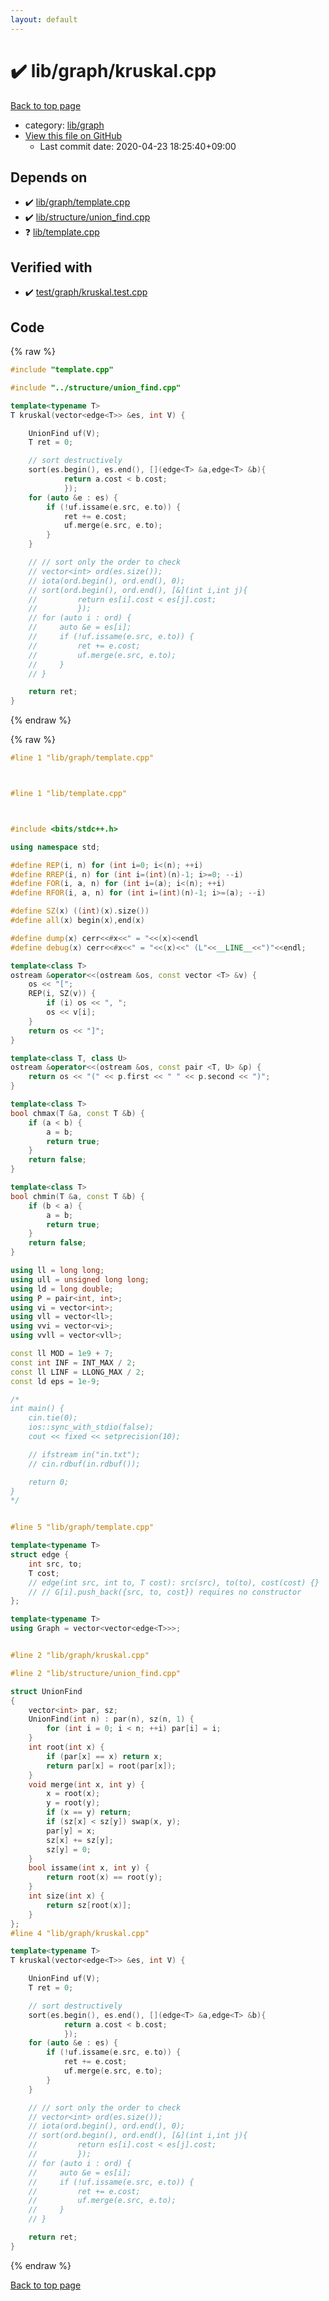 ```yaml
---
layout: default
---
```


<!-- mathjax config similar to math.stackexchange -->
<script type="text/javascript" async
  src="https://cdnjs.cloudflare.com/ajax/libs/mathjax/2.7.5/MathJax.js?config=TeX-MML-AM_CHTML">
</script>
<script type="text/x-mathjax-config">
  MathJax.Hub.Config({
    TeX: { equationNumbers: { autoNumber: "AMS" }},
    tex2jax: {
      inlineMath: [ ['$','$'] ],
      processEscapes: true
    },
    "HTML-CSS": { matchFontHeight: false },
    displayAlign: "left",
    displayIndent: "2em"
  });
</script>

<script type="text/javascript" src="https://cdnjs.cloudflare.com/ajax/libs/jquery/3.4.1/jquery.min.js"></script>
<script src="https://cdn.jsdelivr.net/npm/jquery-balloon-js@1.1.2/jquery.balloon.min.js" integrity="sha256-ZEYs9VrgAeNuPvs15E39OsyOJaIkXEEt10fzxJ20+2I=" crossorigin="anonymous"></script>
<script type="text/javascript" src="../../../assets/js/copy-button.js"></script>
<link rel="stylesheet" href="../../../assets/css/copy-button.css" />


# :heavy_check_mark: lib/graph/kruskal.cpp

<a href="../../../index.html">Back to top page</a>

* category: <a href="../../../index.html#6e267a37887a7dcb68cbf7008d6c7e48">lib/graph</a>
* <a href="{{ site.github.repository_url }}/blob/master/lib/graph/kruskal.cpp">View this file on GitHub</a>
    - Last commit date: 2020-04-23 18:25:40+09:00




## Depends on

* :heavy_check_mark: <a href="template.cpp.html">lib/graph/template.cpp</a>
* :heavy_check_mark: <a href="../structure/union_find.cpp.html">lib/structure/union_find.cpp</a>
* :question: <a href="../template.cpp.html">lib/template.cpp</a>


## Verified with

* :heavy_check_mark: <a href="../../../verify/test/graph/kruskal.test.cpp.html">test/graph/kruskal.test.cpp</a>


## Code

<a id="unbundled"></a>
{% raw %}
```cpp
#include "template.cpp"

#include "../structure/union_find.cpp"

template<typename T>
T kruskal(vector<edge<T>> &es, int V) {

    UnionFind uf(V);
    T ret = 0;

    // sort destructively
    sort(es.begin(), es.end(), [](edge<T> &a,edge<T> &b){
            return a.cost < b.cost;
            });
    for (auto &e : es) {
        if (!uf.issame(e.src, e.to)) {
            ret += e.cost;
            uf.merge(e.src, e.to);
        }
    }

    // // sort only the order to check
    // vector<int> ord(es.size());
    // iota(ord.begin(), ord.end(), 0);
    // sort(ord.begin(), ord.end(), [&](int i,int j){
    //         return es[i].cost < es[j].cost;
    //         });
    // for (auto i : ord) {
    //     auto &e = es[i];
    //     if (!uf.issame(e.src, e.to)) {
    //         ret += e.cost;
    //         uf.merge(e.src, e.to);
    //     }
    // }

    return ret;
}

```
{% endraw %}

<a id="bundled"></a>
{% raw %}
```cpp
#line 1 "lib/graph/template.cpp"



#line 1 "lib/template.cpp"



#include <bits/stdc++.h>

using namespace std;

#define REP(i, n) for (int i=0; i<(n); ++i)
#define RREP(i, n) for (int i=(int)(n)-1; i>=0; --i)
#define FOR(i, a, n) for (int i=(a); i<(n); ++i)
#define RFOR(i, a, n) for (int i=(int)(n)-1; i>=(a); --i)

#define SZ(x) ((int)(x).size())
#define all(x) begin(x),end(x)

#define dump(x) cerr<<#x<<" = "<<(x)<<endl
#define debug(x) cerr<<#x<<" = "<<(x)<<" (L"<<__LINE__<<")"<<endl;

template<class T>
ostream &operator<<(ostream &os, const vector <T> &v) {
    os << "[";
    REP(i, SZ(v)) {
        if (i) os << ", ";
        os << v[i];
    }
    return os << "]";
}

template<class T, class U>
ostream &operator<<(ostream &os, const pair <T, U> &p) {
    return os << "(" << p.first << " " << p.second << ")";
}

template<class T>
bool chmax(T &a, const T &b) {
    if (a < b) {
        a = b;
        return true;
    }
    return false;
}

template<class T>
bool chmin(T &a, const T &b) {
    if (b < a) {
        a = b;
        return true;
    }
    return false;
}

using ll = long long;
using ull = unsigned long long;
using ld = long double;
using P = pair<int, int>;
using vi = vector<int>;
using vll = vector<ll>;
using vvi = vector<vi>;
using vvll = vector<vll>;

const ll MOD = 1e9 + 7;
const int INF = INT_MAX / 2;
const ll LINF = LLONG_MAX / 2;
const ld eps = 1e-9;

/*
int main() {
    cin.tie(0);
    ios::sync_with_stdio(false);
    cout << fixed << setprecision(10);

    // ifstream in("in.txt");
    // cin.rdbuf(in.rdbuf());

    return 0;
}
*/


#line 5 "lib/graph/template.cpp"

template<typename T>
struct edge {
    int src, to;
    T cost;
    // edge(int src, int to, T cost): src(src), to(to), cost(cost) {}
    // // G[i].push_back({src, to, cost}) requires no constructor
};

template<typename T>
using Graph = vector<vector<edge<T>>>;


#line 2 "lib/graph/kruskal.cpp"

#line 2 "lib/structure/union_find.cpp"

struct UnionFind
{
    vector<int> par, sz;
    UnionFind(int n) : par(n), sz(n, 1) {
        for (int i = 0; i < n; ++i) par[i] = i;
    }
    int root(int x) {
        if (par[x] == x) return x;
        return par[x] = root(par[x]);
    }
    void merge(int x, int y) {
        x = root(x);
        y = root(y);
        if (x == y) return;
        if (sz[x] < sz[y]) swap(x, y);
        par[y] = x;
        sz[x] += sz[y];
        sz[y] = 0;
    }
    bool issame(int x, int y) {
        return root(x) == root(y);
    }
    int size(int x) {
        return sz[root(x)];
    }
};
#line 4 "lib/graph/kruskal.cpp"

template<typename T>
T kruskal(vector<edge<T>> &es, int V) {

    UnionFind uf(V);
    T ret = 0;

    // sort destructively
    sort(es.begin(), es.end(), [](edge<T> &a,edge<T> &b){
            return a.cost < b.cost;
            });
    for (auto &e : es) {
        if (!uf.issame(e.src, e.to)) {
            ret += e.cost;
            uf.merge(e.src, e.to);
        }
    }

    // // sort only the order to check
    // vector<int> ord(es.size());
    // iota(ord.begin(), ord.end(), 0);
    // sort(ord.begin(), ord.end(), [&](int i,int j){
    //         return es[i].cost < es[j].cost;
    //         });
    // for (auto i : ord) {
    //     auto &e = es[i];
    //     if (!uf.issame(e.src, e.to)) {
    //         ret += e.cost;
    //         uf.merge(e.src, e.to);
    //     }
    // }

    return ret;
}

```
{% endraw %}

<a href="../../../index.html">Back to top page</a>

